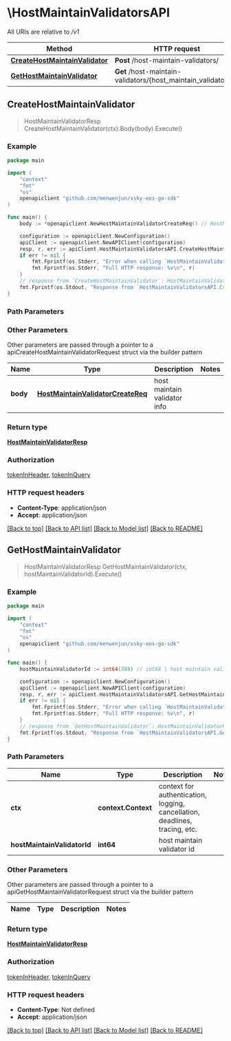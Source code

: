 # \HostMaintainValidatorsAPI

All URIs are relative to */v1*

Method | HTTP request | Description
------------- | ------------- | -------------
[**CreateHostMaintainValidator**](HostMaintainValidatorsAPI.md#CreateHostMaintainValidator) | **Post** /host-maintain-validators/ | 
[**GetHostMaintainValidator**](HostMaintainValidatorsAPI.md#GetHostMaintainValidator) | **Get** /host-maintain-validators/{host_maintain_validator_id} | 



## CreateHostMaintainValidator

> HostMaintainValidatorResp CreateHostMaintainValidator(ctx).Body(body).Execute()





### Example

```go
package main

import (
	"context"
	"fmt"
	"os"
	openapiclient "github.com/menwenjun/xsky-eos-go-sdk"
)

func main() {
	body := *openapiclient.NewHostMaintainValidatorCreateReq() // HostMaintainValidatorCreateReq | host maintain validator info

	configuration := openapiclient.NewConfiguration()
	apiClient := openapiclient.NewAPIClient(configuration)
	resp, r, err := apiClient.HostMaintainValidatorsAPI.CreateHostMaintainValidator(context.Background()).Body(body).Execute()
	if err != nil {
		fmt.Fprintf(os.Stderr, "Error when calling `HostMaintainValidatorsAPI.CreateHostMaintainValidator``: %v\n", err)
		fmt.Fprintf(os.Stderr, "Full HTTP response: %v\n", r)
	}
	// response from `CreateHostMaintainValidator`: HostMaintainValidatorResp
	fmt.Fprintf(os.Stdout, "Response from `HostMaintainValidatorsAPI.CreateHostMaintainValidator`: %v\n", resp)
}
```

### Path Parameters



### Other Parameters

Other parameters are passed through a pointer to a apiCreateHostMaintainValidatorRequest struct via the builder pattern


Name | Type | Description  | Notes
------------- | ------------- | ------------- | -------------
 **body** | [**HostMaintainValidatorCreateReq**](HostMaintainValidatorCreateReq.md) | host maintain validator info | 

### Return type

[**HostMaintainValidatorResp**](HostMaintainValidatorResp.md)

### Authorization

[tokenInHeader](../README.md#tokenInHeader), [tokenInQuery](../README.md#tokenInQuery)

### HTTP request headers

- **Content-Type**: application/json
- **Accept**: application/json

[[Back to top]](#) [[Back to API list]](../README.md#documentation-for-api-endpoints)
[[Back to Model list]](../README.md#documentation-for-models)
[[Back to README]](../README.md)


## GetHostMaintainValidator

> HostMaintainValidatorResp GetHostMaintainValidator(ctx, hostMaintainValidatorId).Execute()





### Example

```go
package main

import (
	"context"
	"fmt"
	"os"
	openapiclient "github.com/menwenjun/xsky-eos-go-sdk"
)

func main() {
	hostMaintainValidatorId := int64(789) // int64 | host maintain validator id

	configuration := openapiclient.NewConfiguration()
	apiClient := openapiclient.NewAPIClient(configuration)
	resp, r, err := apiClient.HostMaintainValidatorsAPI.GetHostMaintainValidator(context.Background(), hostMaintainValidatorId).Execute()
	if err != nil {
		fmt.Fprintf(os.Stderr, "Error when calling `HostMaintainValidatorsAPI.GetHostMaintainValidator``: %v\n", err)
		fmt.Fprintf(os.Stderr, "Full HTTP response: %v\n", r)
	}
	// response from `GetHostMaintainValidator`: HostMaintainValidatorResp
	fmt.Fprintf(os.Stdout, "Response from `HostMaintainValidatorsAPI.GetHostMaintainValidator`: %v\n", resp)
}
```

### Path Parameters


Name | Type | Description  | Notes
------------- | ------------- | ------------- | -------------
**ctx** | **context.Context** | context for authentication, logging, cancellation, deadlines, tracing, etc.
**hostMaintainValidatorId** | **int64** | host maintain validator id | 

### Other Parameters

Other parameters are passed through a pointer to a apiGetHostMaintainValidatorRequest struct via the builder pattern


Name | Type | Description  | Notes
------------- | ------------- | ------------- | -------------


### Return type

[**HostMaintainValidatorResp**](HostMaintainValidatorResp.md)

### Authorization

[tokenInHeader](../README.md#tokenInHeader), [tokenInQuery](../README.md#tokenInQuery)

### HTTP request headers

- **Content-Type**: Not defined
- **Accept**: application/json

[[Back to top]](#) [[Back to API list]](../README.md#documentation-for-api-endpoints)
[[Back to Model list]](../README.md#documentation-for-models)
[[Back to README]](../README.md)

